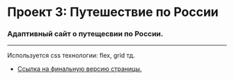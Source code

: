 # Проект 3: Путешествие по России

### Адаптивный сайт о путещесвии по России.

---

Используется css технологии: flex, grid  тд.


* [Ссылка на финальную версию страницы.](https://freebeego.github.io/russian-travel/)